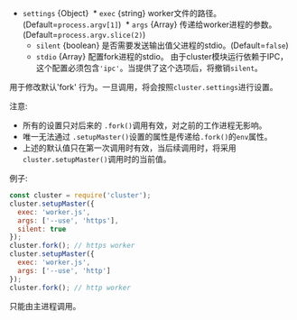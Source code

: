 <!-- YAML
added: v0.7.1
changes:
  - version: v6.4.0
    pr-url: https://github.com/nodejs/node/pull/7838
    description: The `stdio` option is supported now.
-->

* `settings` {Object}
  * `exec` {string} worker文件的路径。 (Default=`process.argv[1]`)
  * `args` {Array} 传递给worker进程的参数。(Default=`process.argv.slice(2)`)
  * `silent` {boolean} 是否需要发送输出值父进程的stdio。(Default=`false`)
  * `stdio` {Array} 配置fork进程的stdio。  由于cluster模块运行依赖于IPC，这个配置必须包含`'ipc'`。当提供了这个选项后，将撤销`silent`。

用于修改默认'fork' 行为。一旦调用，将会按照`cluster.settings`进行设置。

注意:


* 所有的设置只对后来的 `.fork()`调用有效，对之前的工作进程无影响。
* 唯一无法通过 `.setupMaster()`设置的属性是传递给`.fork()`的`env`属性。
* 上述的默认值只在第一次调用时有效，当后续调用时，将采用`cluster.setupMaster()`调用时的当前值。

例子:

```js
const cluster = require('cluster');
cluster.setupMaster({
  exec: 'worker.js',
  args: ['--use', 'https'],
  silent: true
});
cluster.fork(); // https worker
cluster.setupMaster({
  exec: 'worker.js',
  args: ['--use', 'http']
});
cluster.fork(); // http worker
```

只能由主进程调用。

